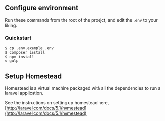 ## Configure environment

Run these commands from the root of the proejct, and edit the `.env` to your liking.

### Quickstart

```
$ cp .env.example .env
$ composer install
$ npm install
$ gulp
```

## Setup Homestead

Homestead is a virtual machine packaged with all the dependencies to run a laravel application.

See the instructions on setting up homestead here, [http://laravel.com/docs/5.1/homestead](http://laravel.com/docs/5.1/homestead)

